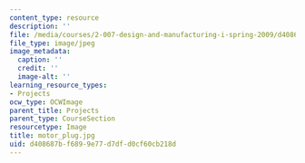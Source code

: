 ```yaml
---
content_type: resource
description: ''
file: /media/courses/2-007-design-and-manufacturing-i-spring-2009/d408687bf6899e77d7dfd0cf60cb218d_motor_plug.jpg
file_type: image/jpeg
image_metadata:
  caption: ''
  credit: ''
  image-alt: ''
learning_resource_types:
- Projects
ocw_type: OCWImage
parent_title: Projects
parent_type: CourseSection
resourcetype: Image
title: motor_plug.jpg
uid: d408687b-f689-9e77-d7df-d0cf60cb218d
---
```


